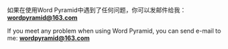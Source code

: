 如果在使用Word Pyramid中遇到了任何问题，你可以发邮件给我： **wordpyramid@163.com** 

If you meet any problem when using Word Pyramid, you can send e-mail to me: **wordpyramid@163.com**


